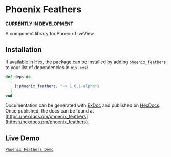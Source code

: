 # Phoenix Feathers

**CURRENTLY IN DEVELOPMENT**

A component library for Phoenix LiveView.

## Installation

If [available in Hex](https://hex.pm/docs/publish), the package can be installed
by adding `phoenix_feathers` to your list of dependencies in `mix.exs`:

```elixir
def deps do
  [
    {:phoenix_feathers, "~> 1.0.1-alpha"}
  ]
end
```

Documentation can be generated with [ExDoc](https://github.com/elixir-lang/ex_doc)
and published on [HexDocs](https://hexdocs.pm). Once published, the docs can
be found at [https://hexdocs.pm/phoenix_feathers](https://hexdocs.pm/phoenix_feathers).


## Live Demo

[`Phoenix Feathers Demo`](https://demo.phoenixfeathers.live)